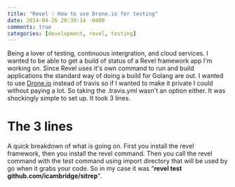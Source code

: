```yaml
---
title: "Revel : How to use Drone.io for testing"
date: 2014-04-26 20:39:14 -0400
comments: true
categories: [development, revel, testing]
---
```

Being a lover of testing, continuous intergration, and cloud services. I wanted to be able to get a build of status of a Revel framework app I'm working on. Since Revel uses it's own command to run and build applications the standard way of doing a build for Golang are out. I wanted to use [Drone.io](http://drone.io) instead of travis so if I wanted to make it private I could without paying a lot. So taking the .travis.yml wasn't an option either. It was shockingly simple to set up. It took 3 lines.

<!-- more -->
# The 3 lines

A quick breakdown of what is going on. First you install the revel framework, then you install the revel command. Then you call the revel command with the test command using import directory that will be used by go when it grabs your code. So in my case it was "**revel test github.com/icambridge/sitrep**". 

<div><script src='https://gist.github.com/11329286.js?file=gistfile1.txt'></script></div>

